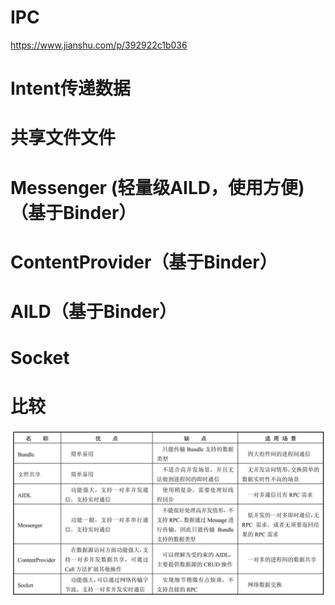 # IPC
https://www.jianshu.com/p/392922c1b036

# Intent传递数据
# 共享文件文件
# Messenger  (轻量级AILD，使用方便)（基于Binder）
# ContentProvider（基于Binder）
# AILD（基于Binder）
# Socket
# 比较
![6 种 IPC 方式优劣势比较](../../../images/ipc.jpg)


